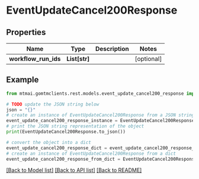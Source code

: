 # EventUpdateCancel200Response


## Properties

Name | Type | Description | Notes
------------ | ------------- | ------------- | -------------
**workflow_run_ids** | **List[str]** |  | [optional] 

## Example

```python
from mtmai.gomtmclients.rest.models.event_update_cancel200_response import EventUpdateCancel200Response

# TODO update the JSON string below
json = "{}"
# create an instance of EventUpdateCancel200Response from a JSON string
event_update_cancel200_response_instance = EventUpdateCancel200Response.from_json(json)
# print the JSON string representation of the object
print(EventUpdateCancel200Response.to_json())

# convert the object into a dict
event_update_cancel200_response_dict = event_update_cancel200_response_instance.to_dict()
# create an instance of EventUpdateCancel200Response from a dict
event_update_cancel200_response_from_dict = EventUpdateCancel200Response.from_dict(event_update_cancel200_response_dict)
```
[[Back to Model list]](../README.md#documentation-for-models) [[Back to API list]](../README.md#documentation-for-api-endpoints) [[Back to README]](../README.md)


